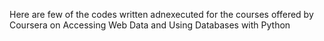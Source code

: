 Here are few of the codes written adnexecuted for the courses offered by Coursera on Accessing Web Data and Using Databases with Python
